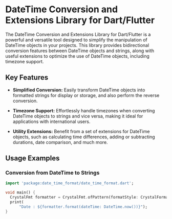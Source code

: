 # DateTime Conversion and Extensions Library for Dart/Flutter

The DateTime Conversion and Extensions Library for Dart/Flutter is a powerful and versatile tool
designed to simplify the manipulation of DateTime objects in your projects. This library provides
bidirectional conversion features between DateTime objects and strings, along with useful extensions
to optimize the use of DateTime objects, including timezone support.

## Key Features

- **Simplified Conversion:** Easily transform DateTime objects into formatted strings for display or
  storage, and also perform the reverse conversion.

- **Timezone Support:** Effortlessly handle timezones when converting DateTime objects to strings
  and vice versa, making it ideal for applications with international users.

- **Utility Extensions:** Benefit from a set of extensions for DateTime objects, such as calculating
  time differences, adding or subtracting durations, date comparison, and much more.

## Usage Examples

### Conversion from DateTime to Strings

```dart
import 'package:date_time_format/date_time_format.dart';

void main() {
  CrystalFmt formatter = CrystalFmt.ofPattern(formatStyle: CrystalFormatStyle.DMY);
  print(
      "Date : ${formatter.format(dateTime: DateTime.now())}");
}
```

